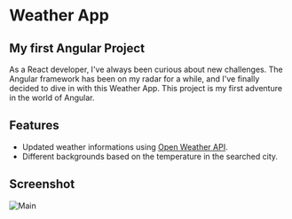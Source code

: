 # Weather App
## My first Angular Project
As a React developer, I've always been curious about new challenges. The Angular framework has been on my radar for a while, and I've finally decided to dive in with this Weather App. This project is my first adventure in the world of Angular.   
## Features
- Updated weather informations using <a href="https://rapidapi.com/worldapi/api/open-weather13">Open Weather API</a>.
- Different backgrounds based on the temperature in the searched city.

## Screenshot
![Main](https://i.ibb.co/SvG8KJy/weather.png)

